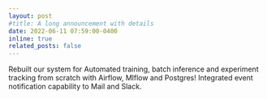 ```yaml
---
layout: post
#title: A long announcement with details
date: 2022-06-11 07:59:00-0400
inline: true
related_posts: false
---
```

Rebuilt our system for Automated training, batch inference and experiment tracking from scratch with Airflow, Mlflow and Postgres! Integrated event notification capability to Mail and Slack. 
